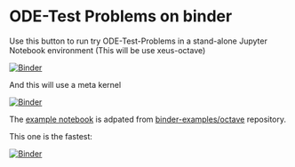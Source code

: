 # ODE-Test Problems on binder

Use this button to run try ODE-Test-Problems in a stand-alone Jupyter Notebook environment (This will be use xeus-octave)

[![Binder](https://mybinder.org/badge_logo.svg)](https://mybinder.org/v2/gh/elswit/xeus-octave-fork.git/HEAD?labpath=%2Fnotebooks%2Fquick-start.ipynb)

And this will use a meta kernel

[![Binder](https://mybinder.org/badge_logo.svg)](https://mybinder.org/v2/gh/elswit/otp-binder.git/HEAD?labpath=quick-start.ipynb)


The [example notebook](quick-start.ipynb) is adpated from [binder-examples/octave](https://github.com/binder-examples/octave) repository.

This one is the fastest: 

[![Binder](https://mybinder.org/badge_logo.svg)](https://mybinder.org/v2/gh/elswit/otp-binder.git/1a976a4)
